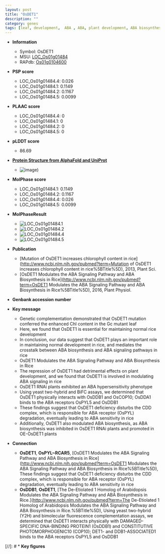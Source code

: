 ```yaml
---
layout: post
title: "OsDET1"
description: ""
category: genes
tags: [leaf, development,  ABA , ABA, plant development, ABA biosynthesis]
---
```


* **Information**  
    + Symbol: OsDET1  
    + MSU: [LOC_Os01g01484](http://rice.plantbiology.msu.edu/cgi-bin/ORF_infopage.cgi?orf=LOC_Os01g01484)  
    + RAPdb: [Os01g0104600](http://rapdb.dna.affrc.go.jp/viewer/gbrowse_details/irgsp1?name=Os01g0104600)  

* **PSP score**  
    + LOC_Os01g01484.4: 0.026 
    + LOC_Os01g01484.1: 0.1149 
    + LOC_Os01g01484.2: 0.1167 
    + LOC_Os01g01484.5: 0.0099 

* **PLAAC score**  
    + LOC_Os01g01484.4: 0 
    + LOC_Os01g01484.1: 0 
    + LOC_Os01g01484.2: 0 
    + LOC_Os01g01484.5: 0 

* **pLDDT score**
    + 86.69

* **[Protein Structure from AlphaFold and UniProt](https://www.uniprot.org/uniprotkb/Q658D0/entry#structure)**
    + ![image](https://ricepsp.github.io/images/Q6/AF-Q658D0-F1.png))

* **MolPhase score**
    + LOC_Os01g01484.1: 0.1149
    + LOC_Os01g01484.2: 0.1167
    + LOC_Os01g01484.4: 0.026
    + LOC_Os01g01484.5: 0.0099

* **MolPhaseResult**
    + ![LOC_Os01g01484.1](https://ricepsp.github.io/pictures/LOC_Os01g/LOC_Os01g01484.1.png)
    + ![LOC_Os01g01484.2](https://ricepsp.github.io/pictures/LOC_Os01g/LOC_Os01g01484.2.png)
    + ![LOC_Os01g01484.4](https://ricepsp.github.io/pictures/LOC_Os01g/LOC_Os01g01484.4.png)
    + ![LOC_Os01g01484.5](https://ricepsp.github.io/pictures/LOC_Os01g/LOC_Os01g01484.5.png)

* **Publication**  
    + [Mutation of OsDET1 increases chlorophyll content in rice](http://www.ncbi.nlm.nih.gov/pubmed?term=Mutation of OsDET1 increases chlorophyll content in rice%5BTitle%5D), 2013, Plant Sci.
    + [OsDET1 Modulates the ABA Signaling Pathway and ABA Biosynthesis in Rice](http://www.ncbi.nlm.nih.gov/pubmed?term=OsDET1 Modulates the ABA Signaling Pathway and ABA Biosynthesis in Rice%5BTitle%5D), 2016, Plant Physiol.

* **Genbank accession number**  

* **Key message**  
    + Genetic complementation demonstrated that OsDET1 mutation conferred the enhanced Chl content in the Gc mutant leaf
    + Here, we found that OsDET1 is essential for maintaining normal rice development
    + In conclusion, our data suggest that OsDET1 plays an important role in maintaining normal development in rice, and mediates the crosstalk between ABA biosynthesis and ABA signaling pathways in rice
    + OsDET1 Modulates the ABA Signaling Pathway and ABA Biosynthesis in Rice
    + The repression of OsDET1 had detrimental effects on plant development, and we found that OsDET1 is involved in modulating ABA signaling in rice
    + OsDET1 RNAi plants exhibited an ABA hypersensitivity phenotype
    + Using yeast two-hybrid and BiFC assays, we determined that OsDET1 physically interacts with OsDDB1 and OsCOP10; OsDDA1 binds to the ABA receptors OsPYL5 and OsDDB1
    + These findings suggest that OsDET1 deficiency disturbs the CDD complex, which is responsible for ABA receptor (OsPYL) degradation, eventually leading to ABA sensitivity in rice
    + Additionally, OsDET1 also modulated ABA biosynthesis, as ABA biosynthesis was inhibited in OsDET1 RNAi plants and promoted in OE-OsDET1 plants

* **Connection**  
    + __OsDET1__, __OsPYL~RCAR5__, [OsDET1 Modulates the ABA Signaling Pathway and ABA Biosynthesis in Rice](http://www.ncbi.nlm.nih.gov/pubmed?term=OsDET1 Modulates the ABA Signaling Pathway and ABA Biosynthesis in Rice%5BTitle%5D), These findings suggest that OsDET1 deficiency disturbs the CDD complex, which is responsible for ABA receptor (OsPYL) degradation, eventually leading to ABA sensitivity in rice
    + __OsDDB1__, __OsDET1__, [The De-Etiolated 1 Homolog of Arabidopsis Modulates the ABA Signaling Pathway and ABA Biosynthesis in Rice.](http://www.ncbi.nlm.nih.gov/pubmed?term=The De-Etiolated 1 Homolog of Arabidopsis Modulates the ABA Signaling Pathway and ABA Biosynthesis in Rice.%5BTitle%5D), Using yeast two-hybrid (Y2H) and bimolecular fluorescence complementation assays, we determined that OsDET1 interacts physically with DAMAGED-SPECIFIC DNA-BINDING PROTEIN1 (OsDDB1) and CONSTITUTIVE PHOTOMORPHOGENIC10 (COP10); DET1- and DDB1-ASSOCIATED1 binds to the ABA receptors OsPYL5 and OsDDB1

[//]: # * **Key figures**  


